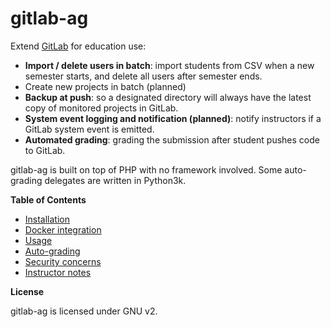 # gitlab-ag

Extend [GitLab](http://gitlab.com) for education use:

 * **Import / delete users in batch**: import students from CSV when a new 
 semester starts, and delete all users after semester ends.
 * Create new projects in batch (planned)
 * **Backup at push**: so a designated directory will always have the latest 
 copy of monitored projects in GitLab.
 * **System event logging and notification (planned)**: notify instructors 
 if a GitLab system event is emitted.
 * **Automated grading**: grading the submission after student pushes code 
 to GitLab.

gitlab-ag is built on top of PHP with no framework involved. Some auto-grading 
delegates are written in Python3k.

**Table of Contents**

 * [Installation](ga-docs/installation.md)
 * [Docker integration](ga-docs/docker.md)
 * [Usage](ga-docs/usage.md)
 * [Auto-grading](ga-docs/autograding.md)
 * [Security concerns](ga-docs/security.md)
 * [Instructor notes](ga-docs/instructor.md)

**License**

gitlab-ag is licensed under GNU v2.

